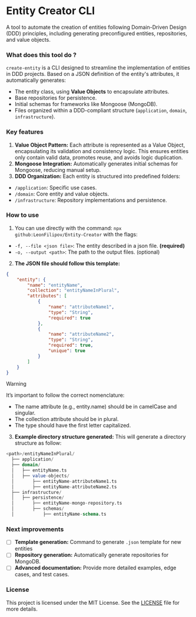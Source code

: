 # Entity Creator CLI

A tool to automate the creation of entities following Domain-Driven Design (DDD) principles, including generating preconfigured entities, repositories, and value objects.

### What does this tool do ?

`create-entity` is a CLI designed to streamline the implementation of entities in DDD projects. Based on a JSON definition of the entity's attributes, it automatically generates:

- The entity class, using **Value Objects** to encapsulate attributes.
- Base repositories for persistence.
- Initial schemas for frameworks like Mongoose (MongoDB).
- Files organized within a DDD-compliant structure (`application`, `domain`, `infrastructure`).

### Key features

1. **Value Object Pattern:**
Each attribute is represented as a Value Object, encapsulating its validation and consistency logic. This ensures entities only contain valid data, promotes reuse, and avoids logic duplication.
2. **Mongoose Integration:**
Automatically generates initial schemas for Mongoose, reducing manual setup.
3. **DDD Organization:**
Each entity is structured into predefined folders:
- `/application`: Specific use cases.
- `/domain`: Core entity and value objects.
- `/infrastructure`: Repository implementations and persistence.

### How to use

1. You can use directly with the command: `npx github:LeonFilipov/Entity-Creator` with the flags:
  - `-f, --file <json file>`: The entity described in a json file. **(required)**
  - `-o, --output <path>`: The path to the output files. (optional)
2. **The JSON file should follow this template:**
```json
{
    "entity": {
        "name": "entityName",
        "collection": "entityNameInPlural",
        "attributes": [
            {
                "name": "attributeName1",
                "type": "String",
                "required": true
            },
            {
                "name": "attributeName2",
                "type": "String",
                "required": true,
                "unique": true
            }
        ]
    }
}
```
> [!WARNING]
> It’s important to follow the correct nomenclature:
> - The name attribute (e.g., entity.name) should be in camelCase and singular.
> - The collection attribute should be in plural.
> - The type should have the first letter capitalized.

3. **Example directory structure generated:** 
This will generate a directory structure as follow:
```sql
<path>/entityNameInPlural/
  ├── application/
  ├── domain/
  │   ├── entityName.ts
  │   ├── value-objects/
  │       ├── entityName-attributeName1.ts
  │       ├── entityName-attributeName2.ts
  ├── infrastructure/
  │   ├── persistence/
  │       ├── entityName-mongo-repository.ts
  │       ├── schemas/
  │           ├── entityName-schema.ts
```
### Next improvements
- [ ] **Template generation:** Command to generate `.json` template for new entities
- [ ] **Repository generation:** Automatically generate repositories for MongoDB.
- [ ] **Advanced documentation:** Provide more detailed examples, edge cases, and test cases.

### License
This project is licensed under the MIT License. See the [LICENSE]() file for more details.

